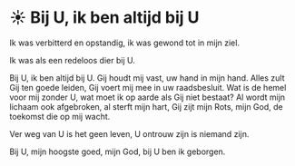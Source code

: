 # ☀️ Bij U, ik ben altijd bij U
Ik was verbitterd
en opstandig,
ik was gewond
tot in mijn ziel.

Ik was als een redeloos
dier bij U.

Bij U, ik ben
altijd bij U.
Gij houdt mij vast,
uw hand in mijn hand.
Alles zult Gij
ten goede leiden,
Gij voert mij mee
in uw raadsbesluit.
Wat is de hemel
voor mij zonder U,
wat moet ik op aarde
als Gij niet bestaat?
Al wordt mijn lichaam
ook afgebroken,
al sterft mijn hart,
Gij zijt mijn Rots,
mijn God, de toekomst
die op mij wacht.

Ver weg van U
is het geen leven,
U ontrouw zijn
is niemand zijn.

Bij U, mijn hoogste
goed, mijn God,
bij U ben ik
geborgen.
